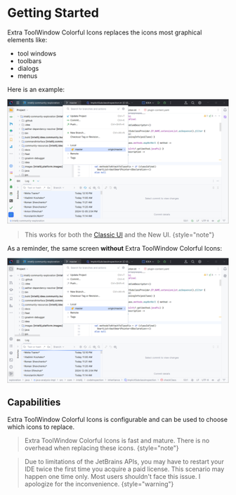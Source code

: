 <show-structure for="chapter,procedure,tab,def"/>

# Getting Started

Extra ToolWindow Colorful Icons replaces the icons most graphical elements like:

- tool windows
- toolbars
- dialogs
- menus

Here is an example:

![](../../images/extra-tci/getting-started.png)

> This works for both the [Classic UI](https://plugins.jetbrains.com/plugin/24468-classic-ui) and the New UI.
{style="note"}

As a reminder, the same screen **without** Extra ToolWindow Colorful Icons:

![](../../images/extra-tci/getting-started-without-plugin.png)

## Capabilities

Extra ToolWindow Colorful Icons is configurable and can be used to choose which icons to replace.

> Extra ToolWindow Colorful Icons is fast and mature. There is no overhead when replacing these icons.
{style="note"}

> Due to limitations of the JetBrains APIs, you may have to restart your IDE twice the first time you acquire a paid license. This scenario may happen one time only. Most users shouldn't face this issue. I apologize for the inconvenience.
{style="warning"}
